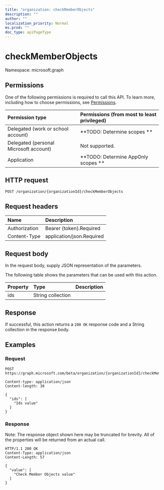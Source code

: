 ```yaml
---
title: "organization: checkMemberObjects"
description: ""
author: ""
localization_priority: Normal
ms.prod: ""
doc_type: apiPageType
---
```


# checkMemberObjects

Namespace: microsoft.graph



## Permissions
One of the following permissions is required to call this API. To learn more, including how to choose permissions, see [Permissions](/concepts/permissions-reference.md).

|Permission type|Permissions (from most to least privileged)|
|:---|:---|
|Delegated (work or school account)|**TODO: Determine scopes **|
|Delegated (personal Microsoft account)|Not supported.|
|Application|**TODO: Determine AppOnly scopes **|

## HTTP request
<!-- {
  "blockType": "ignored"
}
-->
``` http
POST /organization/{organizationId}/checkMemberObjects
```

## Request headers
|Name|Description|
|:---|:---|
|Authorization|Bearer {token}.Required|
|Content-Type|application/json.Required|

## Request body
In the request body, supply JSON representation of the parameters.

The following table shows the parameters that can be used with this action.

|Property|Type|Description|
|:---|:---|:---|
|ids|String collection||



## Response
If successful, this action returns a `200 OK` response code and a String collection in the response body.

## Examples

### Request
<!-- {
  "blockType": "request",
  "name": "organization_checkmemberobjects"
}
-->
``` http
POST https://graph.microsoft.com/beta/organization/{organizationId}/checkMemberObjects

Content-type: application/json
Content-length: 38

{
  "ids": [
    "Ids value"
  ]
}
```

### Response
Note: The response object shown here may be truncated for brevity. All of the properties will be returned from an actual call.
<!-- {
  "blockType": "response",
  "truncated": true,
  "@odata.type": "collection(edm.string)"
}
-->
``` http
HTTP/1.1 200 OK
Content-Type: application/json
Content-Length: 57

{
  "value": [
    "Check Member Objects value"
  ]
}
```

